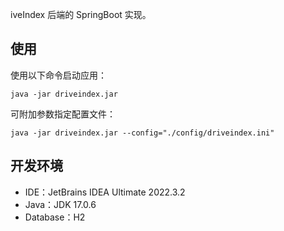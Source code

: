 iveIndex 后端的 SpringBoot 实现。

## 使用

使用以下命令启动应用：

```shell
java -jar driveindex.jar
```

可附加参数指定配置文件：

```shell
java -jar driveindex.jar --config="./config/driveindex.ini"
```

## 开发环境

+ IDE：JetBrains IDEA Ultimate 2022.3.2
+ Java：JDK 17.0.6
+ Database：H2
